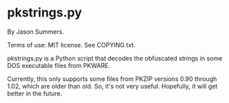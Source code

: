 # pkstrings.py

By Jason Summers.

Terms of use: MIT license. See COPYING.txt.

pkstrings.py is a Python script that decodes the obfuscated strings in
some DOS executable files from PKWARE.

Currently, this only supports some files from PKZIP versions 0.90 through
1.02, which are older than old. So, it's not very useful. Hopefully, it will
get better in the future.
